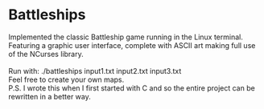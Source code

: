 # Battleships
Implemented the classic Battleship game running in the Linux terminal. <br />
Featuring a graphic user interface, complete with ASCII art making full use of the NCurses library. <br />
<br />
Run with: ./battleships input1.txt input2.txt input3.txt <br />
Feel free to create your own maps.
<br />
P.S. I wrote this when I first started with C and so the entire project can be rewritten in a better way.
